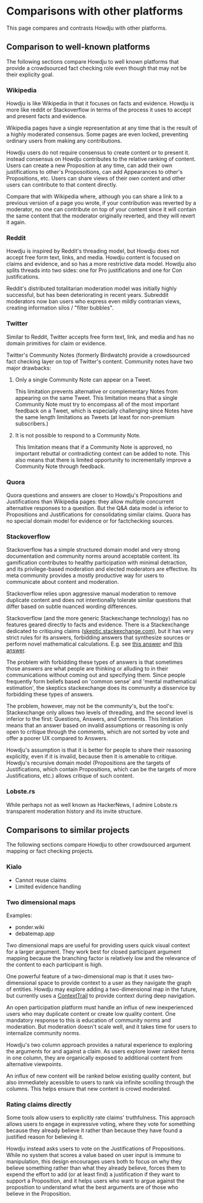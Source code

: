 # Comparisons with other platforms

This page compares and contrasts Howdju with other platforms.

## Comparison to well-known platforms

The following sections compare Howdju to well known platforms that provide a
crowdsourced fact checking role even though that may not be their explicity
goal.

### Wikipedia

Howdju is like Wikipedia in that it focuses on facts and evidence. Howdju is
more like reddit or Stackoverflow in terms of the process it uses to accept and
present facts and evidence.

Wikipedia pages have a single representation at any time that is the result of a
highly moderated consensus. Some pages are even locked, preventing ordinary
users from making any contributions.

Howdju users do not require consensus to create content or to present it.
instead consensus on Howdju contributes to the relative ranking of content.
Users can create a new Proposition at any time, can add their own justifications
to other's Proposoitions, can add Appearances to other's Propositions, etc.
Users can share views of their own content and other users can contribute to
that content directly.

Compare that with Wikipedia where, although you can share a link to a previous
version of a page you wrote, if your contribution was reverted by a moderator,
no one can contribute on top of your content since it will contain the same
content that the moderator originally reverted, and they will revert it again.

### Reddit

Howdju is inspired by Reddit's threading model, but Howdju does not accept free
form text, links, and media. Howdju content is focused on claims and evidence,
and so has a more restrictive data model. Howdju also splits threads into two
sides: one for Pro justifications and one for Con justifications.

Reddit's distributed totalitarian moderation model was initially highly
successful, but has been deteriorating in recent years. Subreddit moderators now
ban users who express even mildly contrarian views, creating information silos /
"filter bubbles".

### Twitter

Similar to Reddit, Twitter accepts free form text, link, and media and has no
domain primitives for claim or evidence.

Twitter's Community Notes (formerly Birdwatch) provide a crowdsourced fact
checking layer on top of Twitter's content. Community notes have two major
drawbacks:

1. Only a single Community Note can appear on a Tweet.

   This limitation prevents alternative or complementary Notes from appearing on
   the same Tweet. This limitation means that a single Community Note must try
   to encompass all of the most important feedback on a Tweet, which is
   especially challenging since Notes have the same length limitations as Tweets
   (at least for non-premium subscribers.)

2. It is not possible to respond to a Community Note.

   This limitation means that if a Community Note is approved, no important
   rebuttal or contradicting context can be added to note. This also means that
   there is limited opportunity to incrementally improve a Community Note
   through feedback.

### Quora

Quora questions and answers are closer to Howdju's Propositions and
Justifications than Wikipedia pages: they allow multiple concurrent alternative
responses to a question. But the Q&A data model is inferior to Propositions and
Justifications for consolidating similar claims. Quora has no special domain
model for evidence or for factchecking sources.

### Stackoverflow

Stackoverflow has a simple structured domain model and very strong documentation
and community norms around acceptable content. Its gamification contributes to
healthy participation with minimal detraction, and its privilege-based
moderation and elected moderators are effective. Its meta community provides a
mostly productive way for users to communicate about content and moderation.

Stackoverflow relies upon aggressive manual moderation to remove duplicate
content and does not intentionally tolerate similar questions that differ based
on subtle nuanced wording differences.

Stackoverflow (and the more generic Stackexchange technology) has no features
geared directly to facts and evidence. There is a Stackexchange dedicated to
critiquing claims
([skeptic.stackexchange.com](https://skeptics.stackexchange.com)), but it has
very strict rules for its answers, forbidding answers that synthesize sources or
perform novel mathematical calculations. E.g. see [this
answer](https://skeptics.meta.stackexchange.com/a/2925/47976) and [this
answer](https://skeptics.meta.stackexchange.com/a/2930/47976).

The problem with forbidding these types of answers is that sometimes those
answers are what people are thinking or alluding to in their communications
without coming out and specifying them. Since people frequently form beliefs
based on 'common sense' and 'mental mathematical estimation', the skeptics
stackexchange does its community a disservice by forbidding these types of
answers.

The problem, however, may not be the community's, but the tool's: Stackexchange
only allows two levels of threading, and the second level is inferior to the
first: Questions, Answers, and Comments. This limitation means that an answer
based on invalid assumptions or reasoning is only open to critique through the
comments, which are not sorted by vote and offer a poorer UX compared to
Answers.

Howdju's assumption is that it is better for people to share their reasoning
explicitly, even if it is invalid, because then it is amenable to critique.
Howdju's recursive domain model (Propositions are the targets of Justifications,
which contain Propositions, which can be the targets of more Justifications,
etc.) allows critique of such content.

### Lobste.rs

While perhaps not as well known as HackerNews, I admire Lobste.rs transparent
moderation history and its invite structure.

## Comparisons to similar projects

The following sections compare Howdju to other crowdsourced argument mapping or
fact checking projects.

### Kialo

- Cannot reuse claims
- Limited evidence handling

### Two dimensional maps

Examples:

- ponder.wiki
- debatemap.app

Two dimensional maps are useful for providing users quick visual context for a
larger argument. They work best for closed participant argument mapping because
the branching factor is relatively low and the relevance of the content to each
participant is high.

One powerful feature of a two-dimensional map is that it uses two-dimensional
space to provide context to a user as they navigate the graph of entities.
Howdju may explore adding a two-dimensional map in the future, but currently uses
a [ContextTrail](/design/features#contexttrail) to provide context during deep
navigation.

An open participation platform must handle an influx of new inexperienced users
who may duplicate content or create low quality content. One mandatory response
to this is education of community norms and moderation. But moderation doesn't
scale well, and it takes time for users to internalize community norms.

Howdju's two column approach provides a natural experience to exploring the
arguments for and against a claim. As users explore lower ranked items in one
column, they are organically exposed to additional content from alternative
viewpoints.

An influx of new content will be ranked below existing quality content, but also
immediately acessible to users to rank via infinite scrolling through the
columns. This helps ensure that new content is crowd moderated.

### Rating claims directly

Some tools allow users to explicitly rate claims' truthfulness. This approach
allows users to engage in expressive voting, where they vote for something
because they already believe it rather than because they have found a justified
reason for believing it.

Howdju instead asks users to vote on the Justifications of Propositions. While
no system that scores a value based on user input is immune to manipulation,
this design encourages users both to focus on why they believe something rather
than what they already believe, forces them to expend the effort to add (or at
least find) a justification if they want to support a Proposition, and it helps
users who want to argue against the proposition to understand what the best
arguments are of those who believe in the Proposition.
